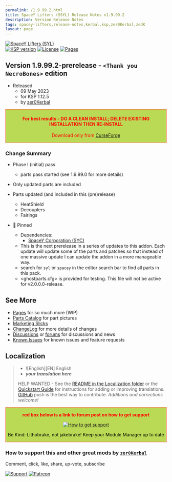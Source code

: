 ```yaml
---
permalink: /1.9.99.2.html
title: SpaceY Lifters (SSYL) Release Notes v1.9.99.2
description: Version Release Notes
tags: spacey-lifters,release-notes,kerbal,ksp,zer0Kerbal,zedK
layout: page
---
```

<!-- ReleaseLayout.md v1.9.99.2
SpaceY Lifters (SYL)
created: 10 Dec 2022
updated: 09 May 2023

TEMPLATE: ReleaseLayout.md v1.3.6.1
created: 11 Aug 2018
updated: 09 May 2023 -->

[![SpaceY Lifters (SYL)][SHD:mod]][CRSFG:url]  
[![KSP version][KSP:SHD:mod]][KSP:url] [![License][LIC:shd]][LIC:url] [![Pages][SHD:pgs]][pages]

## Version 1.9.99.2-prerelease - `<Thank you NecroBones>` edition

* Released
  * 09 May 2023
  * for KSP 1.12.5
  * by [zer0Kerbal](https://github.com/zer0Kerbal)

<div style="border:0.5px solid Tomato; background-color: #bada55; color: #FF0000; text-align:center"><h4>
<b>For best results - DO A CLEAN INSTALL; DELETE EXISTING INSTALLATION THEN RE-INSTALL</b></h4><p>Download only from <a href="https://www.curseforge.com/kerbal/ksp-mods/MOD-NAME/files">CurseForge</a></p></div>

### Change Summary

* Phase I (initial) pass
  * parts pass started (see 1.9.99.0 for more details)
* Only updated parts are included
* Parts updated (and included in this (pre)release)
  * HeatShield
  * Decouplers
  * Fairings

* 📌 Pinned
  * Dependencies:
    * [SpaceY Corporation (SYC)](https://www.curseforge.com/kerbal/ksp-mods/SpaceYCorp)
  * This is the next prerelease in a series of updates to this addon. Each update will update some of the parts and patches so that instead of one massive update I can update the addon in a more manageable way.
  * search for `syl` or `spacey` in the editor search bar to find all parts in this pack.
  * <ghostparts.cfg> is provided for testing. This file will not be active for v2.0.0.0-release.

## See More

* [Pages][pages] for so much more (WIP)
* [Parts Catalog][parts] for part pictures
* [Marketing Slicks][markt]
* [ChangeLog][chlog] for more details of changes
* [Discussions][discu] or [forums][forum] for discussions and news
* [Known Issues][issue] for known issues and feature requests

## Localization

>* ![English][EN] English
>* ***your translation here***
>
> HELP WANTED - See the [README in the Localization folder][lreadme] or the [Quickstart Guide][qstart] for instructions for adding or improving translations. [GitHub][GitHub:url] push is the best way to contribute. *Additions and corrections welcome!*

<div style="border:0.5px solid Tomato; background-color: #BADA55; color: #FF0000; text-align:center">
  <p><b>red box below is a link to forum post on how to get support</b></p>
  <a href="https://forum.kerbalspaceprogram.com/index.php?/topic/83212-*">
    <p><img src="https://i.postimg.cc/vHP6zmrw/image.png" alt="How to get support"></p></a>
  <p style="color: #000000;">Be Kind: Lithobrake, not jakebrake! Keep your Module Manager up to date</p>
</div>

### How to support this and other great mods by [`zer0Kerbal`][zer0Kerbal]

Comment, click, like, share, up-vote, subscribe

[![Support][PAYPAL:img]][PAYPAL:url] [![Patreon][PATREON:img]][PATREON:url]

<!-- links -->
[chlog]: https://raw.githubusercontent.com/zer0Kerbal/SpaceYLifters/master/changelog.md "Changelog"
[discu]: https://github.com/zer0Kerbal/SpaceYLifters/discussions/ "Discussions"
[forum]: https://forum.kerbalspaceprogram.com/index.php?/topic/209445-*/ "SpaceYLifters forum thread"
[issue]: https://github.com/zer0Kerbal/SpaceYLifters/issues/ "Issue Tracker"
[markt]: https://zer0kerbal.github.io/SpaceYLifters/Marketing "Marketing Slicks"
[pages]: https://zer0kerbal.github.io/SpaceYLifters/ "GitHub Pages"
[parts]: https://zer0kerbal.github.io/SpaceYLifters/PartsCatalog "Parts Catalog"

<!-- shields -->
[SHD:mod]: https://img.shields.io/badge/SpaceY%20Lifters%20(SYL)%20-v1.9.99.2--prerelease-BADA55.svg?style=plastic&labelColor=darkgreen/ "1.9.99.2-prerelease"
[SHD:pgs]: https://img.shields.io/badge/GitHub-Pages-white?style=plastic&labelColor=9cf&logoColor=181717&logo=github/ "GitHub IO"


[CRSFG:url]: https://www.curseforge.com/kerbal/ksp-mods/SpaceYLifters "CurseForge"
[GITHUB:url]: https://github.com/zer0Kerbal/SpaceYLifters/ "GitHub"

[KSP:url]: http://kerbalspaceprogram.com/ "Kerbal Space Program"
[KSP:SHD:mod]: https://img.shields.io/badge/KSP-1.12.5-blue.svg?style=plastic&labelColor=black/ "Kerbal Space Program"

<!--- license -->
[LIC:url]: https://creativecommons.org/licenses/by-nc-sa/4.0/ "CC BY-NC-SA 4.0"
[LIC:shd]: https://img.shields.io/badge/License-CC%20BY--NC--SA%204.0-ef9421?labelColor=black&style=plastic&logoColor=ef9421&logo=creativecommons "CC BY-NC-SA 4.0"

[PAYPAL:img]: https://img.shields.io/badge/Buy%20me%20some%20-LFO-BADA55?style=for-the-badge&logo=paypal&labelColor=FFDD00 "PayPal"
[PAYPAL:url]: https://www.paypal.com/donate?hosted_button_id=DC22YHMEJREKL "PayPal"
[PATREON:img]: https://img.shields.io/badge/Patreon%20-Patreonize-FF424D?style=for-the-badge&logo=patreon "Patreon"
[PATREON:url]: https://www.patreon.com/zer0Kerbal/membership "Patreon"

[lreadme]: https://github.com/zer0Kerbal/zer0Kerbal/blob/master/Localization/readme.md "Localization Readme"
[qstart]: https://github.com/zer0Kerbal/zer0Kerbal/blob/master/Localization/quickstart.md "Quickstart"

[zer0Kerbal]: https://forum.kerbalspaceprogram.com/index.php?/profile/190933-*/ "zer0Kerbal"

<!-- THIS FILE: CC BY-ND 4.0 by zer0Kerbal -->